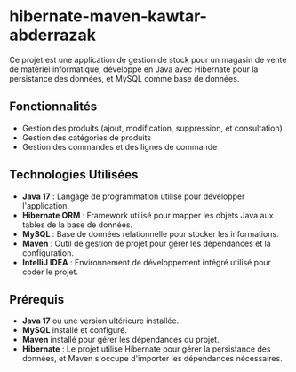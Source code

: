 # hibernate-maven-kawtar-abderrazak
 
Ce projet est une application de gestion de stock pour un magasin de vente de matériel informatique, développé en Java avec Hibernate pour la persistance des données, et MySQL comme base de données. 

## Fonctionnalités
- Gestion des produits (ajout, modification, suppression, et consultation)
- Gestion des catégories de produits
- Gestion des commandes et des lignes de commande

## Technologies Utilisées
- **Java 17** : Langage de programmation utilisé pour développer l'application.
- **Hibernate ORM** : Framework utilisé pour mapper les objets Java aux tables de la base de données.
- **MySQL** : Base de données relationnelle pour stocker les informations.
- **Maven** : Outil de gestion de projet pour gérer les dépendances et la configuration.
- **IntelliJ IDEA** : Environnement de développement intégré utilisé pour coder le projet.

## Prérequis
- **Java 17** ou une version ultérieure installée.
- **MySQL** installé et configuré.
- **Maven** installé pour gérer les dépendances du projet.
- **Hibernate** : Le projet utilise Hibernate pour gérer la persistance des données, et Maven s'occupe d'importer les dépendances nécessaires.
